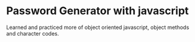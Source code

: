 # Password Generator with javascript
Learned and practiced more of object oriented javascript, object methods and character codes.